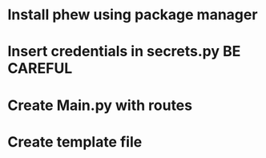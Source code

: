 # Install phew using package manager

# Insert credentials in secrets.py BE CAREFUL

# Create Main.py with routes

# Create template file
